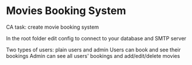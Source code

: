 # Movies Booking System
 CA task: create movie booking system

 In the root folder edit config to connect to your database and SMTP server

 Two types of users: plain users and admin
 Users can book and see their bookings
 Admin can see all users' bookings and add/edit/delete movies
 
